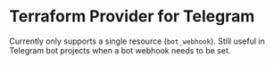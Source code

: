 # Terraform Provider for Telegram

Currently only supports a single resource (`bot_webhook`). Still useful in
Telegram bot projects when a bot webhook needs to be set.
